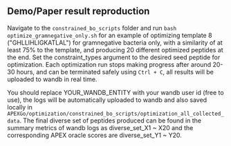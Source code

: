 ## Demo/Paper result reproduction
Navigate to the ```constrained_bo_scripts``` folder and run ```bash optimize_gramnegative_only.sh``` for an example of optimizing template 8 ("GHLLIHLIGKATLAL") for gramnegative bacteria only, with a similarity of at least 75% to the template, and producing 20 different optimized peptides at the end. Set the constraint_types argument to the desired seed peptide for optimization. Each optimization run stops making progress after around 20-30 hours, and can be terminated safely using ```Ctrl + C```, all results will be uploaded to wandb in real time.

You should replace YOUR_WANDB_ENTITY with your wandb user id (free to use), the logs will be automatically uploaded to wandb and also saved locally in ```APEXGo/optimization/constrained_bo_scripts/optimization_all_collected_data```. The final diverse set of peptides produced can be found in the summary metrics of wandb logs as diverse_set_X1 ~ X20 and the corresponding APEX oracle scores are diverse_set_Y1 ~ Y20.
